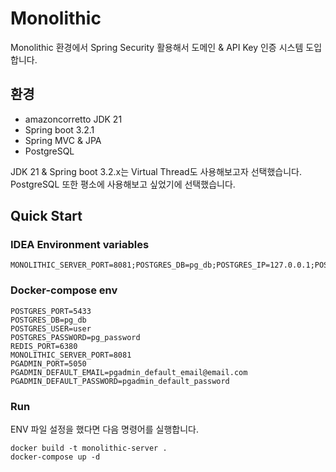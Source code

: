 # Monolithic
Monolithic 환경에서 Spring Security 활용해서 도메인 & API Key 인증 시스템 도입합니다.

## 환경

+ amazoncorretto JDK 21
+ Spring boot 3.2.1
+ Spring MVC & JPA
+ PostgreSQL

JDK 21 & Spring boot 3.2.x는 Virtual Thread도 사용해보고자 선택했습니다. PostgreSQL 또한 평소에 사용해보고 싶었기에 선택했습니다.

## Quick Start

### IDEA Environment variables
```shell
MONOLITHIC_SERVER_PORT=8081;POSTGRES_DB=pg_db;POSTGRES_IP=127.0.0.1;POSTGRES_PASSWORD=pg_password;POSTGRES_PORT=5433;POSTGRES_USER=user;REDIS_PORT=6380
```

### Docker-compose env
```dotenv
POSTGRES_PORT=5433
POSTGRES_DB=pg_db
POSTGRES_USER=user
POSTGRES_PASSWORD=pg_password
REDIS_PORT=6380
MONOLITHIC_SERVER_PORT=8081
PGADMIN_PORT=5050
PGADMIN_DEFAULT_EMAIL=pgadmin_default_email@email.com
PGADMIN_DEFAULT_PASSWORD=pgadmin_default_password
```

### Run
ENV 파일 설정을 했다면 다음 명령어를 실행합니다.

```shell
docker build -t monolithic-server .
docker-compose up -d
```